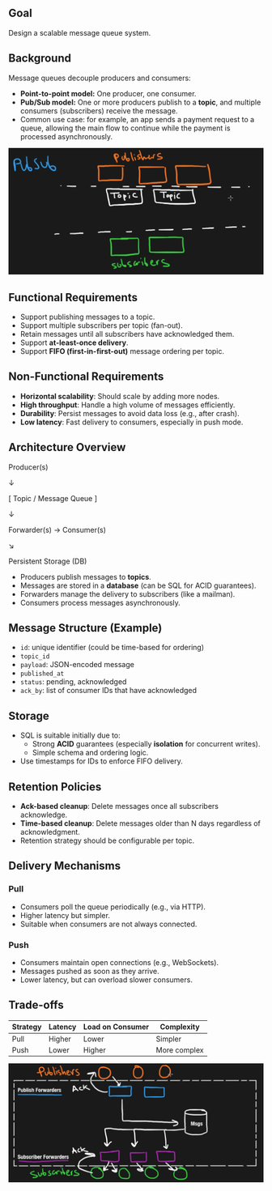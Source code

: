 ## Goal

Design a scalable message queue system.

## Background

Message queues decouple producers and consumers:

- **Point-to-point model:** One producer, one consumer.
- **Pub/Sub model:** One or more producers publish to a **topic**, and multiple consumers (subscribers) receive the message.
- Common use case: for example, an app sends a payment request to a queue, allowing the main flow to continue while the payment is processed asynchronously.

![alt text](img/message-queue-1.png)

## Functional Requirements

- Support publishing messages to a topic.
- Support multiple subscribers per topic (fan-out).
- Retain messages until all subscribers have acknowledged them.
- Support **at-least-once delivery**.
- Support **FIFO (first-in-first-out)** message ordering per topic.

## Non-Functional Requirements

- **Horizontal scalability**: Should scale by adding more nodes.
- **High throughput**: Handle a high volume of messages efficiently.
- **Durability**: Persist messages to avoid data loss (e.g., after crash).
- **Low latency**: Fast delivery to consumers, especially in push mode.

## Architecture Overview

Producer(s)

↓

[ Topic / Message Queue ]

↓

Forwarder(s) → Consumer(s)

↘

Persistent Storage (DB)

- Producers publish messages to **topics**.
- Messages are stored in a **database** (can be SQL for ACID guarantees).
- Forwarders manage the delivery to subscribers (like a mailman).
- Consumers process messages asynchronously.

## Message Structure (Example)

- `id`: unique identifier (could be time-based for ordering)
- `topic_id`
- `payload`: JSON-encoded message
- `published_at`
- `status`: pending, acknowledged
- `ack_by`: list of consumer IDs that have acknowledged

## Storage

- SQL is suitable initially due to:
  - Strong **ACID** guarantees (especially **isolation** for concurrent writes).
  - Simple schema and ordering logic.
- Use timestamps for IDs to enforce FIFO delivery.

## Retention Policies

- **Ack-based cleanup**: Delete messages once all subscribers acknowledge.
- **Time-based cleanup**: Delete messages older than N days regardless of acknowledgment.
- Retention strategy should be configurable per topic.

## Delivery Mechanisms

### Pull

- Consumers poll the queue periodically (e.g., via HTTP).
- Higher latency but simpler.
- Suitable when consumers are not always connected.

### Push

- Consumers maintain open connections (e.g., WebSockets).
- Messages pushed as soon as they arrive.
- Lower latency, but can overload slower consumers.

## Trade-offs

| Strategy | Latency | Load on Consumer | Complexity   |
| -------- | ------- | ---------------- | ------------ |
| Pull     | Higher  | Lower            | Simpler      |
| Push     | Lower   | Higher           | More complex |

![alt text](img/message-queue-2.png)
